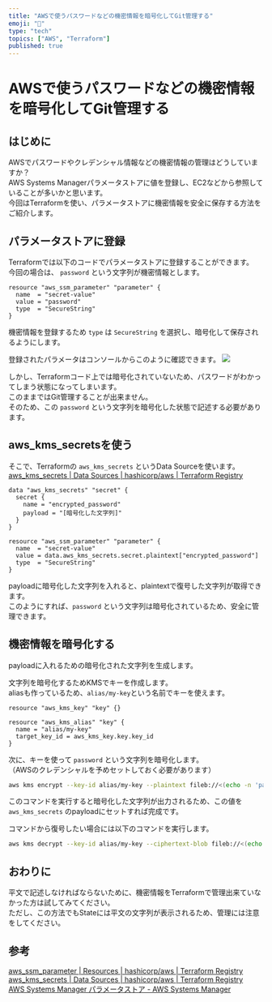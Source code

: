 ```yaml
---
title: "AWSで使うパスワードなどの機密情報を暗号化してGit管理する"
emoji: "🔑"
type: "tech"
topics: ["AWS", "Terraform"]
published: true
---
```

# AWSで使うパスワードなどの機密情報を暗号化してGit管理する

## はじめに
AWSでパスワードやクレデンシャル情報などの機密情報の管理はどうしていますか？  
AWS Systems Managerパラメータストアに値を登録し、EC2などから参照していることが多いかと思います。  
今回はTerraformを使い、パラメータストアに機密情報を安全に保存する方法をご紹介します。

## パラメータストアに登録
Terraformでは以下のコードでパラメータストアに登録することができます。  
今回の場合は、 `password` という文字列が機密情報とします。
```
resource "aws_ssm_parameter" "parameter" {
  name  = "secret-value"
  value = "password"
  type  = "SecureString"
}
```
機密情報を登録するため `type` は `SecureString` を選択し、暗号化して保存されるようにします。

登録されたパラメータはコンソールからこのように確認できます。
![](https://storage.googleapis.com/zenn-user-upload/mtr76ekv6ea5r4yj3ocjggu7pu3k)

しかし、Terraformコード上では暗号化されていないため、パスワードがわかってしまう状態になってしまいます。  
このままではGit管理することが出来ません。  
そのため、この `password` という文字列を暗号化した状態で記述する必要があります。

## aws_kms_secretsを使う
そこで、Terraformの `aws_kms_secrets` というData Sourceを使います。  
[aws_kms_secrets | Data Sources | hashicorp/aws | Terraform Registry](https://registry.terraform.io/providers/hashicorp/aws/latest/docs/data-sources/kms_secrets)
```
data "aws_kms_secrets" "secret" {
  secret {
    name = "encrypted_password"
    payload = "[暗号化した文字列]"
  }
}

resource "aws_ssm_parameter" "parameter" {
  name  = "secret-value"
  value = data.aws_kms_secrets.secret.plaintext["encrypted_password"]
  type  = "SecureString"
}
```
payloadに暗号化した文字列を入れると、plaintextで復号した文字列が取得できます。  
このようにすれば、`password` という文字列は暗号化されているため、安全に管理できます。

## 機密情報を暗号化する
payloadに入れるための暗号化された文字列を生成します。

文字列を暗号化するためKMSでキーを作成します。  
aliasも作っているため、`alias/my-key`という名前でキーを使えます。

```
resource "aws_kms_key" "key" {}

resource "aws_kms_alias" "key" {
  name = "alias/my-key"
  target_key_id = aws_kms_key.key.key_id
}
```

次に、キーを使って `password` という文字列を暗号化します。  
（AWSのクレデンシャルを予めセットしておく必要があります）
```bash
aws kms encrypt --key-id alias/my-key --plaintext fileb://<(echo -n 'password') --query CiphertextBlob --output text
```
このコマンドを実行すると暗号化した文字列が出力されるため、この値を `aws_kms_secrets` のpayloadにセットすれば完成です。

コマンドから復号したい場合には以下のコマンドを実行します。
```bash
aws kms decrypt --key-id alias/my-key --ciphertext-blob fileb://<(echo -n '[暗号化した文字列]' | base64 --decode) --output text --query Plaintext | base64 --decode
```

## おわりに
平文で記述しなければならないために、機密情報をTerraformで管理出来ていなかった方は試してみてください。  
ただし、この方法でもStateには平文の文字列が表示されるため、管理には注意をしてください。

## 参考

[aws_ssm_parameter | Resources | hashicorp/aws | Terraform Registry](https://registry.terraform.io/providers/hashicorp/aws/latest/docs/resources/ssm_parameter)  
[aws_kms_secrets | Data Sources | hashicorp/aws | Terraform Registry](https://registry.terraform.io/providers/hashicorp/aws/latest/docs/data-sources/kms_secrets)  
[AWS Systems Manager パラメータストア - AWS Systems Manager](https://docs.aws.amazon.com/ja_jp/systems-manager/latest/userguide/systems-manager-parameter-store.html)